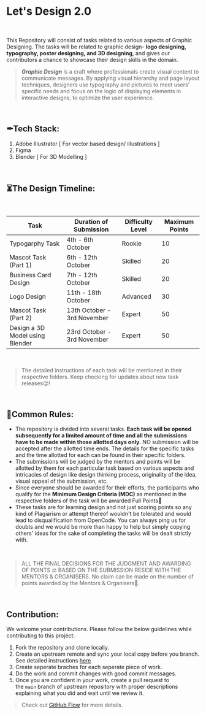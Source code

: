 # Let's Design 2.0 
</br>

This Repository will consist of tasks related to various aspects of Graphic Designing. The tasks will be related to graphic design- **logo designing, typography, poster designing, and 3D designing**, and gives our contributors a chance to showcase their design skills in the domain.

> ***Graphic Design*** is a craft where professionals create visual content to communicate messages. By applying visual hierarchy and page layout techniques, designers use typography and pictures to meet users’ specific needs and focus on the logic of displaying elements in interactive designs, to optimize the user experience.

</br>

## ✒Tech Stack:

1. Adobe Illustrator  [ For vector based design/ illustrations  ]
2. Figma
3. Blender [ For 3D Modelling ]

</br>

## ⏳The Design Timeline:

</br>

| Task             | Duration of Submission                                              | Difficulty Level      | Maximum Points    |
| ----------------- | ------------------------------------------------------------------ | ---------------------- | ----------------- |
| Typogarphy Task | 4th - 6th October | Rookie | 10 |
| Mascot Task (Part 1) | 6th - 12th October | Skilled | 20 |
| Business Card Design | 7th - 12th October  | Skilled | 20 |
| Logo Design | 11th - 18th October |  Advanced | 30 |
| Mascot Task (Part 2) | 13th October - 3rd November | Expert | 50 |
| Design a 3D Model using Blender | 23rd October - 3rd November | Expert | 50 |
  
</br>

> The detailed instructions of each task will be mentioned in their respective folders. Keep checking for updates about new task releases😉!


</br>

## 🧾Common Rules:

- The repository is divided into several tasks. **Each task will be opened subsequently for a limited amount of time and all the submissions have to be made within those allotted days only.** NO submission will be accepted after the allotted time ends. The details for the specific tasks and the time allotted for each can be found in their specific folders.
- The submissions will be judged by the mentors and points will be allotted by them for each particular task based on various aspects and intricacies of design like design thinking process, originality of the idea, visual appeal of the submission, etc.
- Since everyone should be awarded for their efforts, the participants who qualify for the **Minimum Design Criteria (MDC)** as mentioned in the respective folders of the task will be awarded Full Points🎉
- These tasks are for learning design and not just scoring points so any kind of Plagiarism or attempt thereof wouldn't be tolerated and would lead to disqualification from OpenCode. You can always ping us for doubts and we would be more than happy to help but simply copying others' ideas for the sake of completing the tasks will be dealt strictly with.

</br>

> ALL THE FINAL DECISIONS FOR THE JUDGMENT AND AWARDING OF POINTS ⚖️ BASED ON THE SUBMISSION RESIDE WITH THE MENTORS & ORGANISERS.
No claim can be made on the number of points awarded by the Mentors & Organisers🙂.
> 

</br>


## Contribution:

We welcome your contributions. Please follow the below guidelines while contributing to this project:

1. Fork the repository and clone locally.
2. Create an upstream remote and sync your local copy before you branch. See detailed instructions [here](https://help.github.com/articles/syncing-a-fork)
3. Create seperate braches for each seperate piece of work.
4. Do the work and commit changes with good commit messages.
5. Once you are confident in your work, create a pull request to the `main` branch of upstream repository with proper descriptions explaining what you did and wait until we review it.

> Check out [GitHub Flow](https://guides.github.com/introduction/flow/) for more details.
>
